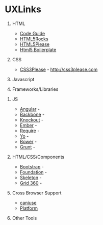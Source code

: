 # UXLinks

1)	HTML

	-  [Code Guide](https://github.com/mdo/code-guide)
	-  [HTML5Rocks](https://github.com/html5rocks)
	-  [HTML5Please](https://github.com/h5bp/html5please)
	-  [Html5 Boilerplate](https://github.com/h5bp/html5boilerplate.com)

2)	CSS

  	-  [CSS3Please](https://github.com/paulirish/css3please) - http://css3please.com

3) 	Javascript

4)	Frameworks/Libraries
	
1.	JS
	-  [Angular](https://github.com/angular) - 
	-  [Backbone]() - 
	-  [Knockout]() - 
	-  [Ember]() - 
	-  [Require]() - 
	-  [Yo]() - 
	-  [Bower]() - 
	-  [Grunt]() - 
		
2.	HTML/CSS/Components
	
	-  [Bootstrap]() - 
	-  [Foundation]() - 
	-  [Skeleton]() - 
	-  [Grid 360]() - 
	
5)	Cross Browser Support
	-  [caniuse](http://caniuse.com/)
	-  [Platform](http://www.evolutionoftheweb.com/#/evolution/day)
		
6)	Other Tools
